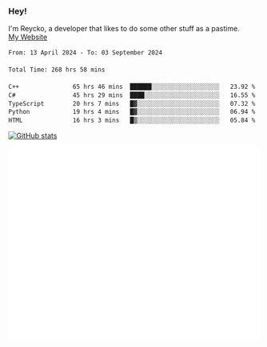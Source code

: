 ### Hey!
I'm Reycko, a developer that likes to do some other stuff as a pastime.  
[My Website](https://reycko.root.sx)

<!--START_SECTION:wakasection-->

```txt
From: 13 April 2024 - To: 03 September 2024

Total Time: 268 hrs 58 mins

C++               65 hrs 46 mins  ██████░░░░░░░░░░░░░░░░░░░   23.92 %
C#                45 hrs 29 mins  ████░░░░░░░░░░░░░░░░░░░░░   16.55 %
TypeScript        20 hrs 7 mins   █▓░░░░░░░░░░░░░░░░░░░░░░░   07.32 %
Python            19 hrs 4 mins   █▓░░░░░░░░░░░░░░░░░░░░░░░   06.94 %
HTML              16 hrs 3 mins   █▒░░░░░░░░░░░░░░░░░░░░░░░   05.84 %
```

<!--END_SECTION:wakasection-->

[![GitHub stats](https://github-readme-stats.vercel.app/api?username=Reycko&show_icons=true&theme=dark&hide_title=true&count_private=true)](https://github.com/anuraghazra/github-readme-stats)

![Metrics](/github-metrics.svg)
